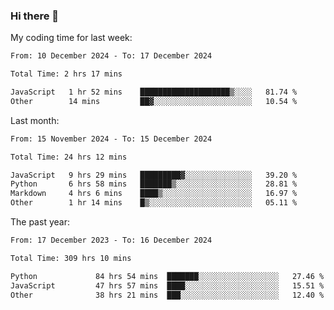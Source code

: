 ### Hi there 👋

My coding time for last week:

<!--START_SECTION:week-->

```txt
From: 10 December 2024 - To: 17 December 2024

Total Time: 2 hrs 17 mins

JavaScript   1 hr 52 mins    ████████████████████▒░░░░   81.74 %
Other        14 mins         ██▓░░░░░░░░░░░░░░░░░░░░░░   10.54 %
```

<!--END_SECTION:week-->

Last month:

<!--START_SECTION:month-->

```txt
From: 15 November 2024 - To: 15 December 2024

Total Time: 24 hrs 12 mins

JavaScript   9 hrs 29 mins   █████████▓░░░░░░░░░░░░░░░   39.20 %
Python       6 hrs 58 mins   ███████▒░░░░░░░░░░░░░░░░░   28.81 %
Markdown     4 hrs 6 mins    ████▒░░░░░░░░░░░░░░░░░░░░   16.97 %
Other        1 hr 14 mins    █▒░░░░░░░░░░░░░░░░░░░░░░░   05.11 %
```

<!--END_SECTION:month-->

The past year:

<!--START_SECTION:year-->

```txt
From: 17 December 2023 - To: 16 December 2024

Total Time: 309 hrs 10 mins

Python             84 hrs 54 mins  ███████░░░░░░░░░░░░░░░░░░   27.46 %
JavaScript         47 hrs 57 mins  ████░░░░░░░░░░░░░░░░░░░░░   15.51 %
Other              38 hrs 21 mins  ███░░░░░░░░░░░░░░░░░░░░░░   12.40 %
```

<!--END_SECTION:year-->

